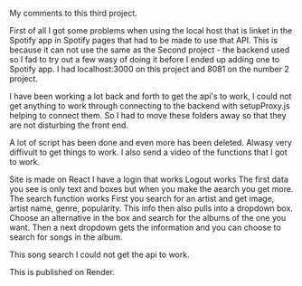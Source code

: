 My comments to this third project.

First of all I got some problems when using the local host that is linket in the Spotify app in Spotify pages that had to be made to use that API.
This is because it can not use the same as the Second project - the backend used so I fad to try out a few wasy of doing it before I ended up adding one to Spotify app.
I had localhost:3000 on this project and 8081 on the number 2 project.

I have been working a lot back and forth to get the api's to work, I could not get anything to work through connecting to the backend with setupProxy.js helping to connect them.
So I had to move these folders away so that they are not disturbing the front end.

A lot of script has been done and even more has been deleted.  Alwasy very diffivult to get things to work.
I also send a video of the functions that I got to work.

Site is made on React
I have a login that works
Logout works
The first data you see is only text and boxes but when you make the aearch you get more.
The search function works
First you search for an artist and get image, artist name, genre, popularity.
This info then also pulls into a dropdown box.
Choose an alternative in the box and search for the albums of the one you want.
Then a next dropdown gets the information and you can choose to search for songs in the album.

This song search I could not get the api to work.

This is published on Render.
